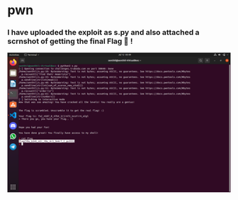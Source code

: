 # pwn

### I have uploaded the exploit as s.py and also attached a scrnshot of getting the final Flag :triangular_flag_on_post: !

<img src="https://github.com/senthil-dot-adhu-idhu/pwn/blob/main/pwn%20terminal%20scrnshot.png">

